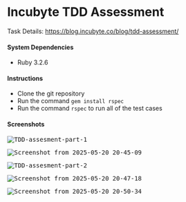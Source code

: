 # Incubyte TDD Assessment

Task Details: https://blog.incubyte.co/blog/tdd-assessment/

#### System Dependencies
* Ruby 3.2.6

#### Instructions
* Clone the git repository
* Run the command `gem install rspec`
* Run the command `rspec` to run all of the test cases

#### Screenshots
<kbd>![TDD-assesment-part-1](https://github.com/user-attachments/assets/869eb7f6-5a3e-4e27-837f-a4d2ffa53ce9)</kbd>

<kbd>![Screenshot from 2025-05-20 20-45-09](https://github.com/user-attachments/assets/ad226adf-c176-4d0f-a586-0ec886c56c0f)</kbd>


<kbd>![TDD-assesment-part-2](https://github.com/user-attachments/assets/c2fb32b0-dce9-4562-be73-a5f0f2932db8)</kbd>

<kbd>![Screenshot from 2025-05-20 20-47-18](https://github.com/user-attachments/assets/d5f4a232-4939-4925-8dfa-1765906dc02f)</kbd>

<kbd>![Screenshot from 2025-05-20 20-50-34](https://github.com/user-attachments/assets/a9ec2845-6917-4c6f-a3c0-d69a77885390)</kbd>
